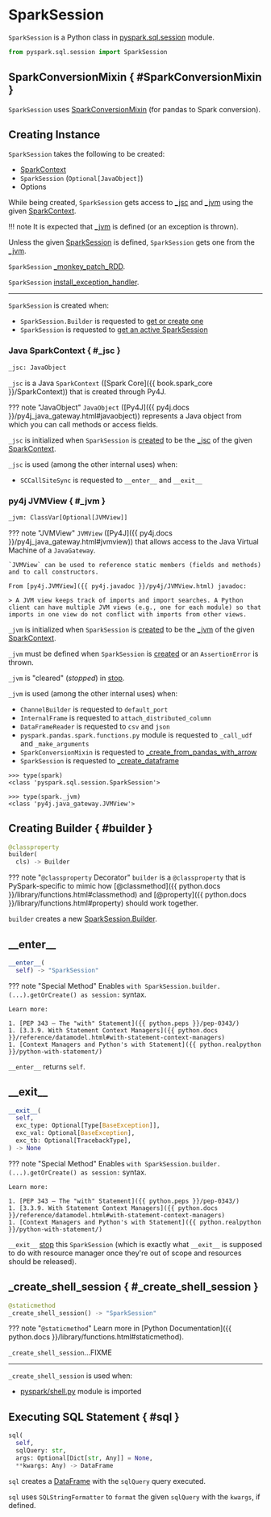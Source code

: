 # SparkSession

`SparkSession` is a Python class in [pyspark.sql.session](session.md) module.

```py
from pyspark.sql.session import SparkSession
```

## SparkConversionMixin { #SparkConversionMixin }

`SparkSession` uses [SparkConversionMixin](../../sql/SparkConversionMixin.md) (for pandas to Spark conversion).

## Creating Instance

`SparkSession` takes the following to be created:

* <span id="sparkContext"><span id="_sc"> [SparkContext](../../SparkContext.md)
* <span id="jsparkSession"> `SparkSession` (`Optional[JavaObject]`)
* <span id="options"> Options

While being created, `SparkSession` gets access to [_jsc](#_jsc) and [_jvm](#_jvm) using the given [SparkContext](#_sc).

!!! note
    It is expected that [_jvm](../../SparkContext.md#_jvm) is defined (or an exception is thrown).

Unless the given [SparkSession](#jsparkSession) is defined, `SparkSession` gets one from the [_jvm](../../SparkContext.md#_jvm).

`SparkSession` [_monkey_patch_RDD](#_monkey_patch_RDD).

`SparkSession` [install_exception_handler](#install_exception_handler).

---

`SparkSession` is created when:

* `SparkSession.Builder` is requested to [get or create one](SparkSession.Builder.md#getOrCreate)
* `SparkSession` is requested to [get an active SparkSession](#getActiveSession)

### Java SparkContext { #_jsc }

```py
_jsc: JavaObject
```

`_jsc` is a Java `SparkContext` ([Spark Core]({{ book.spark_core }}/SparkContext)) that is created through Py4J.

??? note "JavaObject"
    `JavaObject` ([Py4J]({{ py4j.docs }}/py4j_java_gateway.html#javaobject)) represents a Java object from which you can call methods or access fields.

`_jsc` is initialized when `SparkSession` is [created](#creating-instance) to be the [_jsc](../../SparkContext.md#_jsc) of the given [SparkContext](#_sc).

`_jsc` is used (among the other internal uses) when:

* `SCCallSiteSync` is requested to `__enter__` and `__exit__`

### py4j JVMView { #_jvm }

```py
_jvm: ClassVar[Optional[JVMView]]
```

??? note "JVMView"
    `JVMView` ([Py4J]({{ py4j.docs }}/py4j_java_gateway.html#jvmview)) that allows access to the Java Virtual Machine of a `JavaGateway`.

    `JVMView` can be used to reference static members (fields and methods) and to call constructors.

    From [py4j.JVMView]({{ py4j.javadoc }}/py4j/JVMView.html) javadoc:

    > A JVM view keeps track of imports and import searches. A Python client can have multiple JVM views (e.g., one for each module) so that imports in one view do not conflict with imports from other views.

`_jvm` is initialized when `SparkSession` is [created](#creating-instance) to be the [_jvm](../../SparkContext.md#_jvm) of the given [SparkContext](#_sc).

`_jvm` must be defined when `SparkSession` is [created](#creating-instance) or an `AssertionError` is thrown.

`_jvm` is "cleared" (_stopped_) in [stop](#stop).

`_jvm` is used (among the other internal uses) when:

* `ChannelBuilder` is requested to `default_port`
* `InternalFrame` is requested to `attach_distributed_column`
* `DataFrameReader` is requested to `csv` and `json`
* `pyspark.pandas.spark.functions.py` module is requested to `_call_udf` and `_make_arguments`
* `SparkConversionMixin` is requested to [_create_from_pandas_with_arrow](../../sql/SparkConversionMixin.md#_create_from_pandas_with_arrow)
* `SparkSession` is requested to [_create_dataframe](#_create_dataframe)

```text
>>> type(spark)
<class 'pyspark.sql.session.SparkSession'>

>>> type(spark._jvm)
<class 'py4j.java_gateway.JVMView'>
```

## Creating Builder { #builder }

```py
@classproperty
builder(
  cls) -> Builder
```

??? note "`@classproperty` Decorator"
    `builder` is a `@classproperty` that is PySpark-specific to mimic how [@classmethod]({{ python.docs }}/library/functions.html#classmethod) and [@property]({{ python.docs }}/library/functions.html#property) should work together.

`builder` creates a new [SparkSession.Builder](SparkSession.Builder.md).

## \_\_enter__

```py
__enter__(
  self) -> "SparkSession"
```

??? note "Special Method"
    Enables `with SparkSession.builder.(...).getOrCreate() as session:` syntax.

    Learn more:

    1. [PEP 343 – The "with" Statement]({{ python.peps }}/pep-0343/)
    1. [3.3.9. With Statement Context Managers]({{ python.docs }}/reference/datamodel.html#with-statement-context-managers)
    1. [Context Managers and Python's with Statement]({{ python.realpython }}/python-with-statement/)

`__enter__` returns `self`.

## \_\_exit__

```py
__exit__(
  self,
  exc_type: Optional[Type[BaseException]],
  exc_val: Optional[BaseException],
  exc_tb: Optional[TracebackType],
) -> None
```

??? note "Special Method"
    Enables `with SparkSession.builder.(...).getOrCreate() as session:` syntax.

    Learn more:

    1. [PEP 343 – The "with" Statement]({{ python.peps }}/pep-0343/)
    1. [3.3.9. With Statement Context Managers]({{ python.docs }}/reference/datamodel.html#with-statement-context-managers)
    1. [Context Managers and Python's with Statement]({{ python.realpython }}/python-with-statement/)

`__exit__` [stop](#stop) this `SparkSession` (which is exactly what `__exit__` is supposed to do with resource manager once they're out of scope and resources should be released).

## _create_shell_session { #_create_shell_session }

```py
@staticmethod
_create_shell_session() -> "SparkSession"
```

??? note "`@staticmethod`"
    Learn more in [Python Documentation]({{ python.docs }}/library/functions.html#staticmethod).

`_create_shell_session`...FIXME

---

`_create_shell_session` is used when:

* [pyspark/shell.py](../shell.md) module is imported

## Executing SQL Statement { #sql }

```py
sql(
  self,
  sqlQuery: str,
  args: Optional[Dict[str, Any]] = None,
  **kwargs: Any) -> DataFrame
```

`sql` creates a [DataFrame](../../sql/DataFrame.md) with the `sqlQuery` query executed.

`sql` uses `SQLStringFormatter` to `format` the given `sqlQuery` with the `kwargs`, if defined.
